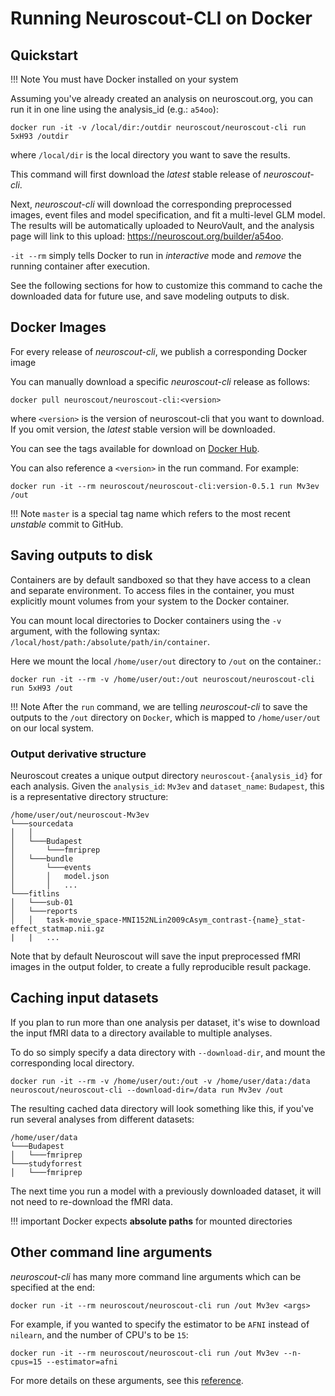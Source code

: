# Running Neuroscout-CLI on Docker

## Quickstart

!!! Note
    You must have Docker installed on your system

Assuming you've already created an analysis on neuroscout.org, you can run it in one line using the analysis_id (e.g.: `a54oo`):

    docker run -it -v /local/dir:/outdir neuroscout/neuroscout-cli run 5xH93 /outdir

where `/local/dir` is the local directory you want to save the results. 

This command will first download the _latest_ stable release of _neuroscout-cli_.

Next, _neuroscout-cli_ will download the corresponding preprocessed images, event files and model specification, and fit a multi-level GLM model.
The results will be automatically uploaded to NeuroVault, and the analysis page will link to this upload: https://neuroscout.org/builder/a54oo.

`-it --rm` simply tells Docker to run in _interactive_ mode and _remove_ the running container after execution.

See the following sections for how to customize this command to cache the downloaded data for future use, and save modeling outputs to disk. 

## Docker Images

For every release of _neuroscout-cli_, we publish a corresponding Docker image 

You can manually download a specific _neuroscout-cli_ release as follows:

    docker pull neuroscout/neuroscout-cli:<version>

where `<version>` is the version of neuroscout-cli that you want to download.
If you omit version, the _latest_ stable version will be downloaded.

You can see the tags available for download on [Docker Hub](https://hub.docker.com/repository/docker/neuroscout/neuroscout-cli).

You can also reference a `<version>` in the run command. For example:

    docker run -it --rm neuroscout/neuroscout-cli:version-0.5.1 run Mv3ev /out

!!! Note
    `master` is a special tag name which refers to the most recent _unstable_ commit to GitHub. 

## Saving outputs to disk

Containers are by default sandboxed so that they have access to a clean and separate environment.
To access files in the container, you must explicitly mount volumes from your system to the Docker container.

You can mount local directories to Docker containers using the `-v` argument, with the following syntax: `/local/host/path:/absolute/path/in/container`.

Here we mount the local `/home/user/out` directory to `/out` on the container.:


    docker run -it --rm -v /home/user/out:/out neuroscout/neuroscout-cli run 5xH93 /out 

!!! Note
    After the `run` command, we are telling _neuroscout-cli_ to save the outputs to the `/out` directory on `Docker`,
    which is mapped to `/home/user/out` on our local system.

### Output derivative structure
Neuroscout creates a unique output directory `neuroscout-{analysis_id}` for each analysis.
Given the `analysis_id`: `Mv3ev` and `dataset_name`: `Budapest`, this is a representative directory structure:


    /home/user/out/neuroscout-Mv3ev  
    └───sourcedata
    │   │
    │   └───Budapest
    │       └───fmriprep
    │   └───bundle
    │       └───events
    │       │   model.json
    │       │   ...
    └───fitlins
    │   └───sub-01
    │   └───reports
    │   │   task-movie_space-MNI152NLin2009cAsym_contrast-{name}_stat-effect_statmap.nii.gz
    |   |   ...

Note that by default Neuroscout will save the input preprocessed fMRI images in the output folder, to create a fully reproducible result package.

## Caching input datasets

If you plan to run more than one analysis per dataset, it's wise to download the input fMRI data to a directory available to multiple analyses.

To do so simply specify a data directory with `--download-dir`, and mount the corresponding local directory.

    docker run -it --rm -v /home/user/out:/out -v /home/user/data:/data neuroscout/neuroscout-cli --download-dir=/data run Mv3ev /out

The resulting cached data directory will look something like this, if you've run several analyses from different datasets:


    /home/user/data  
    └───Budapest
    │   └───fmriprep
    └───studyforrest
    │   └───fmriprep


The next time you run a model with a previously downloaded dataset, it will not need to re-download the fMRI data. </br>

!!! important
    Docker expects **absolute paths** for mounted directories


## Other command line arguments

_neuroscout-cli_ has many more command line arguments which can be specified at the end:

    docker run -it --rm neuroscout/neuroscout-cli run /out Mv3ev <args>

For example, if you wanted to specify the estimator to be `AFNI` instead of `nilearn`, and the number of CPU's to be `15`:

    docker run -it --rm neuroscout/neuroscout-cli run /out Mv3ev --n-cpus=15 --estimator=afni

For more details on these arguments, see this [reference](usage.md).

    


